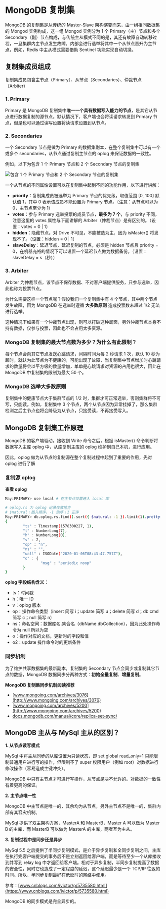 # MongoDB 复制集

MongoDB 的复制集是从传统的 Master-Slave 架构演变而来，由一组相同数据集的 Mongod 实例构成，这一组 Mongod 实例分为 1 个 Primary（主）节点和多个 Secondary（副）节点构成，与传统主从模式不同的是，其还有故障自动转移过程，一旦集群内主节点发生故障，内部会进行选举将其中一个从节点晋升为主节点，例如，Redis 中主从模式需要借助 Sentinel 功能实现自动切换。

## 复制集成员组成

复制集成员包含主节点（Primary）、从节点（Secondaries）、仲裁节点（Arbiter）

### 1. Primary

Primary 是 MongoDB 复制集中**唯一一个具有数据写入能力的节点**，是其它从节点进行数据复制的源节点。默认情况下，客户端也会将读请求转发到 Primary 节点，但是也可以通过读写设置将读请求设置到从节点。

### 2. Secondaries

一个 Secondary 节点是做为 Primary 的数据集副本，在整个复制集中可以有一个或多个 secondaries，从节点通过复制主节点的 oplog 来保证数据的一致性。

例如，以下为包含 1 个 Primary 节点和 2 个 Secondary 节点的复制集

![包含 1 个 Primary 节点和 2 个 Secondary 节点的复制集](https://docs.mongodb.com/manual/_images/replica-set-read-write-operations-primary.bakedsvg.svg)

一个从节点的不同属性设置可以在复制集中起到不同的功能作用，以下进行讲解：

* **priority**：复制集成员被选举为 Primary 节点的优先级，取值范围 [0, 100] 默认值 1，其中 0 表示该成员不能设置为 Primary 节点。（注意：从节点可以为 0，主节点至少为 1）
* **votes**：参与 Primary 选举投票的成员节点，**最多为 7 个**，与 priority 不同，注意这里的 votes 属性与下面讲解的 Arbiter（仲裁节点）是有区别的。（设置：votes = 0 | 1）
* **hidden**：隐藏节点，对 Drive 不可见，不能被选为主，因为 isMaster() 将发现不了。（设置：hidden = 0 | 1）
* **slaveDelay**：延迟节点，延迟复制的节点，必须是 hidden 节点且 priority = 0，在机器充裕的情况下可以设置一个延迟节点做为数据备份。（设置：slaveDelay = s（秒））

### 3. Arbiter

Arbiter 为仲裁节点，该节点不保存数据、不对客户端提供服务，只参与选举，因此也称为投票节点。

为什么需要这样一个节点呢？假设我们一个复制集中有 4 个节点，其中两个节点发生故障，因为 MongoDB 在选举时遵循 **大多数原则** 造成投票数未超过 1/2 无法进行选举。

这种情况下如果有一个仲裁节点出现，则可以打破这种局面，另外仲裁节点本身不持有数据，仅参与投票，因此也不会占用太多资源。

### MongoDB 复制集的最大节点数为多少？为什么有此限制？

每个节点会向其它节点发送心跳请求，间隔时间为每 2 秒请求 1 次，默认 10 秒为超时，就认为此节点为不健康的，可能出现了故障，当复制集中节点增加时心跳请求的数量将会以平方级的数量增加，单单是心跳请求对资源的占用也很大，因此在 MongoDB 中复制集的限制为最大 50 个。

### MongoDB 选举大多数原则

复制集中的健康节点大于集群节点的 1/2 时，集群才可正常选举，否则集群将不可写，只能读。例如，复制集中 3 个节点，两个从节点因为异常挂掉了，那么集群检测之后主节点也将会降级为从节点，只接受读，不再接受写入。

## MongoDB 复制集工作原理

MongoDB 的客户端驱动，接收到 Write 命令之后，根据 isMaster() 命令判断将数据写入主库 oplog 中，从库复制主库的 oplog 维护到自己本机，进行应用。

因此，oplog 做为从节点的复制源在整个复制过程中起到了重要的作用，先对 oplog 进行了解

### 复制源 oplog 

**查看 oplog**

```sh
May:PRIMARY> use local # 在主节点位置进入 local 库

# oplog.rs 为 oplog 记录存放地方
# $natural：插入顺序，-1 倒序；1 正序
May:PRIMARY> db.oplog.rs.find().sort({ $natural: -1 }).limit(1).pretty()
{
        "ts" : Timestamp(1578300227, 1),
        "t" : NumberLong(7),
        "h" : NumberLong(0),
        "v" : 2,
        "op" : "n",
        "ns" : "",
        "wall" : ISODate("2020-01-06T08:43:47.757Z"),
        "o" : {
                "msg" : "periodic noop"
        }
}
```

**oplog 字段结构含义：**

* ts：时间戳
* h：唯一 ID
* v：oplog 版本
* op：操作命令类型（insert 简写 i；update 简写 u；delete 简写 d；db cmd 简写 c；null 简写 n）
* ns：命名空间：数据库名.集合名（dbName.dbCollection），因为此处操作命令为 null 所以为空
* o：操作对应的文档，更新时的字段和值
* o2：update 操作命令时的更新条件

### 同步机制

为了维护共享数据集的最新副本，复制集的 Secondary 节点会同步或复制其它节点的数据，MongoDB 数据同步分两种方式：**初始全量复制**、**增量复制**。

**MongoDB 复制集同步机制阅读推荐**

* [www.mongoing.com/archives/3076](http://www.mongoing.com/archives/3076)
* [www.mongoing.com/archives/5200](http://www.mongoing.com/archives/5200)
* [docs.mongodb.com/manual/core/replica-set-sync/](https://docs.mongodb.com/manual/core/replica-set-sync/)

## MongoDB 主从与 MySql 主从的区别？

**1. 从节点读写模式**

MySql 中将主从同步的从库设置为只读状态，即 set global read_only=1 只能限制普通用户进行写的操作，但限制不了 super 权限用户（例如 root）对数据进行修改操作（容易造成主键冲突）。

MongoDB 中只有主节点才可进行写操作，从节点是决不允许的。对数据的一致性有着更高的保证。

**2. 主节点唯一性**

MongoDB 中主节点是唯一的，其余均为从节点，另外主节点不是唯一的，集群内部有其容灾机制。

MySql 提供了双主架构方案，MasterA 和 MasterB，Master A 可以做为 Master B 的主库，而 MasterB 可以做为 MasterA 的主库，两者互为主从。

**3. 复制过程中是同步还是异步**

MySql 5.5 之后提供了半同步复制模式，是介于异步复制和全同步复制之间，主库在执行完客户端提交的事务后不是立刻返回给客户端，而是等待至少一个从库接收到并写到 relay log 中才返回给客户端。相对于异步复制，半同步复制提高了数据的安全性，同时它也造成了一定程度的延迟，这个延迟最少是一个 TCP/IP 往返的时间。所以，半同步复制最好在低延时的网络中使用。

参考：[www.cnblogs.com/ivictor/p/5735580.html](https://www.cnblogs.com/ivictor/p/5735580.html)

MongoDB 的同步模式是完全异步的。

